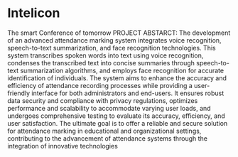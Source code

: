 # Intelicon
The smart Conference of tomorrow
PROJECT ABSTARCT:
The development of an advanced attendance marking system integrates voice recognition, speech-to-text summarization, and face recognition technologies. This system transcribes spoken words into text using voice recognition, condenses the transcribed text into concise summaries through speech-to-text summarization algorithms, and employs face recognition for accurate identification of individuals. The system aims to enhance the accuracy and efficiency of attendance recording processes while providing a user-friendly interface for both administrators and end-users. It ensures robust data security and compliance with privacy regulations, optimizes performance and scalability to accommodate varying user loads, and undergoes comprehensive testing to evaluate its accuracy, efficiency, and user satisfaction. The ultimate goal is to offer a reliable and secure solution for attendance marking in educational and organizational settings, contributing to the advancement of attendance systems through the integration of innovative technologies
